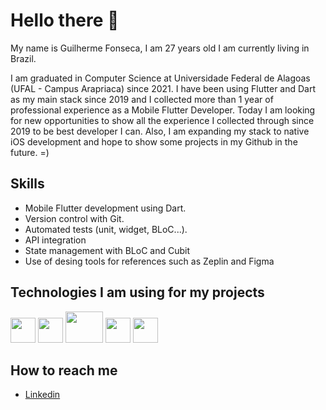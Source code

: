 # Hello there 👋

My name is Guilherme Fonseca, I am 27 years old I am currently living in Brazil.

I am graduated in Computer Science at Universidade Federal de Alagoas (UFAL - Campus Arapriaca) since 2021. I have been using Flutter and Dart as my main stack since 2019 and I collected more than 1 year of professional experience as a Mobile Flutter Developer. Today I am looking for new opportunities to show all the experience I collected through since 2019 to be best developer I can. Also, I am expanding my stack to native iOS development and hope to show some projects in my Github in the future. =)

## Skills
- Mobile Flutter development using Dart.
- Version control with Git.
- Automated tests (unit, widget, BLoC...).
- API integration
- State management with BLoC and Cubit
- Use of desing tools for references such as Zeplin and Figma

## Technologies I am using for my projects
<img src="https://cdn.jsdelivr.net/gh/devicons/devicon/icons/git/git-original.svg" width="40" height="40"/> <img src="https://cdn.jsdelivr.net/gh/devicons/devicon/icons/github/github-original.svg" width="40" height="40"/>
 <img src="https://cdn.jsdelivr.net/gh/devicons/devicon/icons/dart/dart-original.svg" width="60" height="50"/> <img src="https://cdn.jsdelivr.net/gh/devicons/devicon/icons/flutter/flutter-original.svg" width="40" height="40"/> <img src="https://cdn.jsdelivr.net/gh/devicons/devicon/icons/swift/swift-original.svg" width="40" height="40"/>

## How to reach me
- <a href="https://www.linkedin.com/in/devfonsecguilherme/">Linkedin</a>
